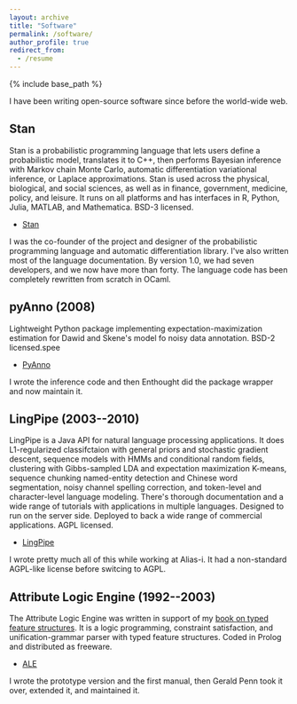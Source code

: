 ```yaml
---
layout: archive
title: "Software"
permalink: /software/
author_profile: true
redirect_from:
  - /resume
---
```


{% include base_path %}

I have been writing open-source software since before the world-wide
web.  

## Stan

Stan is a probabilistic programming language that lets users define a probabilistic model, translates it to C++, then performs Bayesian inference with Markov chain Monte Carlo, automatic differentiation variational inference, or Laplace approximations.  Stan is used across the physical, biological, and social sciences, as well as in finance, government, medicine, policy, and leisure.  It runs on all platforms and has interfaces in R, Python, Julia, MATLAB, and Mathematica.  BSD-3 licensed.

* [Stan](https://mc-stan.org)

I was the co-founder of the project and designer of the probabilistic programming language and automatic differentiation library.  I've also written most of the language documentation.  By version 1.0, we had seven developers, and we now have more than forty.
The language code has been completely rewritten from scratch in OCaml.

## pyAnno (2008)

Lightweight Python package implementing expectation-maximization estimation for Dawid and Skene's model fo noisy data annotation.  BSD-2 licensed.spee

* [PyAnno](https://pypi.org/project/pyanno/)

I wrote the inference code and then Enthought did the package wrapper and now maintain it.


## LingPipe (2003--2010)

LingPipe is a Java API for natural language processing applications.  It does L1-regularized classifctaion with general priors and stochastic gradient descent, sequence models with HMMs and conditional random fields, clustering with Gibbs-sampled LDA and expectation maximization K-means, sequence chunking named-entity detection and Chinese word segmentation, noisy channel spelling correction, and token-level and character-level language modeling.  There's thorough documentation and a wide range of tutorials with applications in multiple languages.  Designed to run on the server side.  Deployed to back a wide range of commercial applications.  AGPL licensed.

* [LingPipe](http://www.alias-i.com/lingpipe/)

I wrote pretty much all of this while working at Alias-i.  It had a non-standard AGPL-like license before switcing to AGPL.


## Attribute Logic Engine (1992--2003)

The Attribute Logic Engine was written in support of my [book on typed feature structures]( https://www.amazon.com/Logic-Typed-Feature-Structures-Applications/dp/0521022541).  It is a logic programming, constraint satisfaction, and unification-grammar parser with typed feature structures.  Coded in Prolog and distributed as freeware.

* [ALE](http://www.cs.toronto.edu/~gpenn/ale.html)

I wrote the prototype version and the first manual, then Gerald Penn took it over, extended it, and maintained it.

